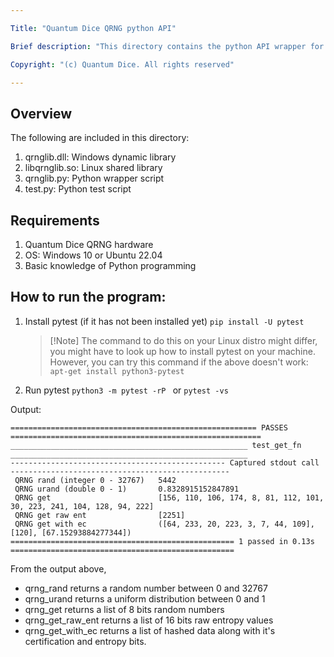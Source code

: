 ```yaml
--- 

Title: "Quantum Dice QRNG python API"

Brief description: "This directory contains the python API wrapper for Quantum Dice QRNG "

Copyright: "(c) Quantum Dice. All rights reserved"

---
```



## Overview 
The following are included in this directory: 
1. qrnglib.dll: Windows dynamic library 
2. libqrnglib.so: Linux shared library 
3. qrnglib.py: Python wrapper script
4. test.py: Python test script

## Requirements
1. Quantum Dice QRNG hardware
2. OS: Windows 10 or Ubuntu 22.04 
3. Basic knowledge of Python programming 

## How to run the program: 

1. Install pytest (if it has not been installed yet)
    `pip install -U pytest`
    > [!Note] The command to do this on your Linux distro might differ, you might have to look up how to install pytest on your machine. 
    > However, you can try this command if the above doesn't work: 
    `apt-get install python3-pytest` 
2. Run pytest 
    `python3 -m pytest -rP `
    or 
    `pytest -vs `

Output:
```
======================================================= PASSES ========================================================
_____________________________________________________ test_get_fn _____________________________________________________
------------------------------------------------ Captured stdout call -------------------------------------------------
 QRNG rand (integer 0 - 32767)   5442
 QRNG urand (double 0 - 1)       0.8328915152847891
 QRNG get                        [156, 110, 106, 174, 8, 81, 112, 101, 30, 223, 241, 104, 128, 94, 222]
 QRNG get raw ent                [2251]
 QRNG get with ec                ([64, 233, 20, 223, 3, 7, 44, 109], [120], [67.15293884277344])
================================================== 1 passed in 0.13s ==================================================
```

From the output above, 
- qrng_rand returns a random number between 0 and 32767
- qrng_urand returns a uniform distribution between 0 and 1
- qrng_get returns a list of 8 bits random numbers 
- qrng_get_raw_ent returns a list of 16 bits raw entropy values 
- qrng_get_with_ec returns a list of hashed data along with it's certification and entropy bits. 



